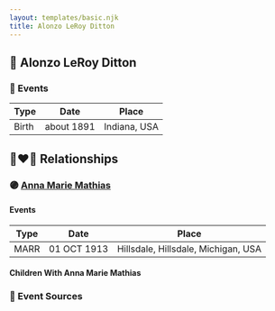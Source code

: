 ```yaml
---
layout: templates/basic.njk
title: Alonzo LeRoy Ditton
---
```

## 🔵 Alonzo LeRoy Ditton

### 📆 Events

Type | Date | Place
------ | ------ | ------
Birth | about 1891 | Indiana, USA

## 👩‍❤️‍👨 Relationships

### 🟣 [Anna Marie Mathias](/people/5/50075230)

#### Events

Type | Date | Place
------ | ------ | ------
MARR | 01 OCT 1913 | Hillsdale, Hillsdale, Michigan, USA
#### Children With Anna Marie Mathias
### 📰 Event Sources
